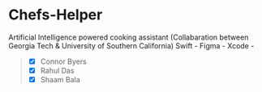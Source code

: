 # Chefs-Helper
Artificial Intelligence powered cooking assistant (Collabaration between Georgia Tech &amp; University of Southern California)
Swift - Figma - Xcode - 
> - [x] Connor Byers <br>
> - [x] Rahul Das <br>
> - [x] Shaam Bala
